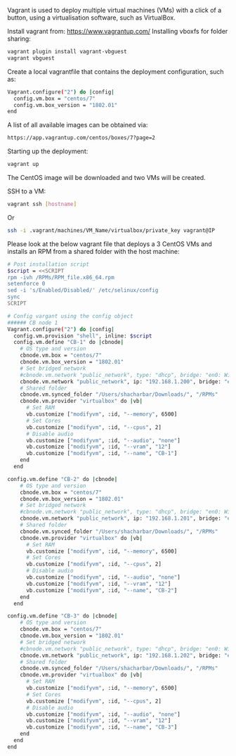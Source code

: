 Vagrant is used to deploy multiple virtual machines (VMs) with a click of a button, using a virtualisation software, such as VirtualBox.

Install vagrant from: https://www.vagrantup.com/
Installing vboxfs for folder sharing:
```sh
vagrant plugin install vagrant-vbguest
vagrant vbguest
```

Create a local vagrantfile that contains the deployment configuration, such as:
```sh
Vagrant.configure("2") do |config|
  config.vm.box = "centos/7"
  config.vm.box_version = "1802.01"
end
```

A list of all available images can be obtained via:
```sh
https://app.vagrantup.com/centos/boxes/7?page=2
```

Starting up the deployment: 
```sh
vagrant up
```
The CentOS image will be downloaded and two VMs will be created.

SSH to a VM:
```sh
vagrant ssh [hostname]
```
Or
```sh
ssh -i .vagrant/machines/VM_Name/virtualbox/private_key vagrant@IP
```

Please look at the below vagrant file that deploys a 3 CentOS VMs and installs an RPM from a shared folder with the host machine:
```sh
# Post installation script
$script = <<SCRIPT
rpm -ivh /RPMs/RPM_file.x86_64.rpm
setenforce 0
sed -i 's/Enabled/Disabled/' /etc/selinux/config
sync
SCRIPT

# Config vargant using the config object
###### CB node 1
Vagrant.configure("2") do |config|
  config.vm.provision "shell", inline: $script
  config.vm.define "CB-1" do |cbnode|
    # OS type and version
    cbnode.vm.box = "centos/7"
    cbnode.vm.box_version = "1802.01"
    # Set bridged network
    #cbnode.vm.network "public_network", type: "dhcp", bridge: "en0: Wi-Fi (Wireless)"
    cbnode.vm.network "public_network", ip: "192.168.1.200", bridge: "en0: Wi-Fi (Wireless)"
    # Shared folder
    cbnode.vm.synced_folder "/Users/shacharbar/Downloads/", "/RPMs"
    cbnode.vm.provider "virtualbox" do |vb|
      # Set RAM
      vb.customize ["modifyvm", :id, "--memory", 6500]
      # Set Cores
      vb.customize ["modifyvm", :id, "--cpus", 2]
      # Disable audio
      vb.customize ["modifyvm", :id, "--audio", "none"]
      vb.customize ["modifyvm", :id, "--vram", "12"]
      vb.customize ["modifyvm", :id, "--name", "CB-1"]
    end
  end

config.vm.define "CB-2" do |cbnode|
    # OS type and version
    cbnode.vm.box = "centos/7"
    cbnode.vm.box_version = "1802.01"
    # Set bridged network
    #cbnode.vm.network "public_network", type: "dhcp", bridge: "en0: Wi-Fi (Wireless)"
    cbnode.vm.network "public_network", ip: "192.168.1.201", bridge: "en0: Wi-Fi (Wireless)"
    # Shared folder
    cbnode.vm.synced_folder "/Users/shacharbar/Downloads/", "/RPMs"
    cbnode.vm.provider "virtualbox" do |vb|
      # Set RAM
      vb.customize ["modifyvm", :id, "--memory", 6500]
      # Set Cores
      vb.customize ["modifyvm", :id, "--cpus", 2]
      # Disable audio
      vb.customize ["modifyvm", :id, "--audio", "none"]
      vb.customize ["modifyvm", :id, "--vram", "12"]
      vb.customize ["modifyvm", :id, "--name", "CB-2"]
    end
  end

config.vm.define "CB-3" do |cbnode|
    # OS type and version
    cbnode.vm.box = "centos/7"
    cbnode.vm.box_version = "1802.01"
    # Set bridged network
    #cbnode.vm.network "public_network", type: "dhcp", bridge: "en0: Wi-Fi (Wireless)"
    cbnode.vm.network "public_network", ip: "192.168.1.202", bridge: "en0: Wi-Fi (Wireless)"
    # Shared folder
    cbnode.vm.synced_folder "/Users/shacharbar/Downloads/", "/RPMs"
    cbnode.vm.provider "virtualbox" do |vb|
      # Set RAM
      vb.customize ["modifyvm", :id, "--memory", 6500]
      # Set Cores
      vb.customize ["modifyvm", :id, "--cpus", 2]
      # Disable audio
      vb.customize ["modifyvm", :id, "--audio", "none"]
      vb.customize ["modifyvm", :id, "--vram", "12"]
      vb.customize ["modifyvm", :id, "--name", "CB-3"]
    end
  end
end
```
